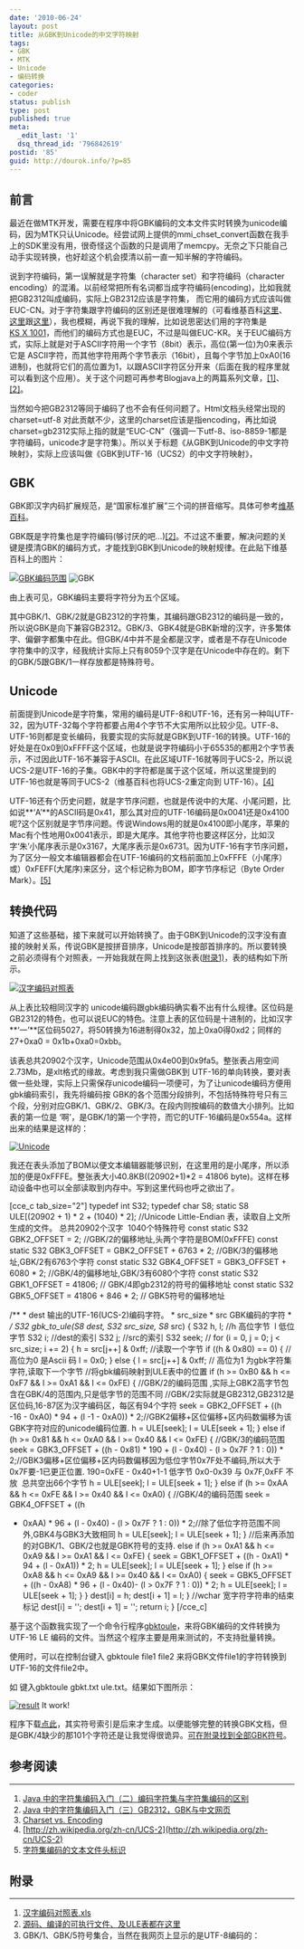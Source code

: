 ```yaml
---
date: '2010-06-24'
layout: post
title: 从GBK到Unicode的中文字符映射
tags:
- GBK
- MTK
- Unicode
- 编码转换
categories:
- coder
status: publish
type: post
published: true
meta:
  _edit_last: '1'
  dsq_thread_id: '796842619'
postid: '85'
guid: http://dourok.info/?p=85
---
```

前言
----

最近在做MTK开发，需要在程序中将GBK编码的文本文件实时转换为unicode编码，因为MTK只认Unicode。经尝试网上提供的mmi\_chset\_convert函数在我手上的SDK里没有用，很奇怪这个函数的只是调用了memcpy。无奈之下只能自己动手实现转换，也好趁这个机会摸清以前一直一知半解的字符编码。

说到字符编码，第一误解就是字符集（character set）和字符编码（character
encoding）的混淆。以前经常把所有名词都当成字符编码(encoding)，比如我就把GB2312叫成编码，实际上GB2312应该是字符集，
而它用的编码方式应该叫做EUC-CN。对于字符集跟字符编码的区别还是很难理解的（可看维基百科[这里](http://zh.wikipedia.org/zh/%E5%AD%97%E7%AC%A6%E7%BC%96%E7%A0%81)、[这里](http://zh.wikipedia.org/zh-cn/Gb2312)跟[这里](http://zh.wikipedia.org/zh-cn/EUC)），我也模糊，再说下我的理解，比如说思密达们用的字符集是[KS X 1001](http://zh.wikipedia.org/zh-cn/KS_X_1001 "KS X 1001")，而他们的编码方式也是EUC，不过是叫做EUC-KR。关于EUC编码方式，实际上就是对于ASCII字符用一个字节（8bit）表示，高位(第一位)为0来表示它是
ASCII字符，而其他字符用两个字节表示（16bit），且每个字节加上0xA0(16进制)，也就将它们的高位置为1，以跟ASCII字符区分开来（后面在我的程序里就可以看到这个应用）。关于这个问题可再参考Blogjava上的两篇系列文章，[[1]](#ref1)、[[2]](#ref2)。

当然如今把GB2312等同于编码了也不会有任何问题了。Html文档头经常出现的
charset=utf-8
对此贡献不少，这里的charset应该是指encoding，再比如说charset=gb2312实际上指的就是“EUC-CN”（强调一下utf-8、iso-8859-1都是字符编码，unicode才是字符集）。所以关于标题《从GBK到Unicode的中文字符映射》，实际上应该叫做《GBK到UTF-16（UCS2）的中文字符映射》，

GBK
---

GBK即汉字内码扩展规范，是“国家标准扩展”三个词的拼音缩写。具体可参考[维基百科](http://zh.wikipedia.org/zh-cn/GBK)。

GBK既是字符集也是字符编码(够讨厌的吧…)[[2]](#ref2)。不过这不重要，解决问题的关键是摸清GBK的编码方式，才能找到GBK到Unicode的映射规律。在此贴下维基百科上的图片：

[![](http://dourok.info/wp-content/uploads/2010/06/GBK%E7%BC%96%E7%A0%81%E8%8C%83%E5%9B%B4.jpg "GBK编码范围")](http://dourok.info/wp-content/uploads/2010/06/GBK%E7%BC%96%E7%A0%81%E8%8C%83%E5%9B%B4.jpg)
![](http://upload.wikimedia.org/wikipedia/en/thumb/0/0c/GBK_encoding.svg/500px-GBK_encoding.svg.png "GBK")

由上表可见，GBK编码主要将字符分为五个区域。

其中GBK/1、GBK/2就是GB2312的字符集，其编码跟GB2312的编码是一致的，所以说GBK是向下兼容GB2312。GBK/3、GBK4就是GBK新增的汉字，许多繁体字、偏僻字都集中在此。但GBK/4中并不是全都是汉字，或者是不存在Unicode字符集中的汉字，经我统计实际上只有8059个汉字是在Unicode中存在的。剩下的GBK/5跟GBK/1一样存放都是特殊符号。

Unicode
-------

前面提到Unicode是字符集，常用的编码是UTF-8和UTF-16，还有另一种叫UTF-32，因为UTF-32每个字符都要占用4个字节不大实用所以比较少见。UTF-8、UTF-16则都是变长编码，我要实现的实际就是GBK到UTF-16的转换。UTF-16的好处是在0x0到0xFFFF这个区域，也就是说字符编码小于65535的都用2个字节表示，不过因此UTF-16不兼容于ASCII。在此区域UTF-16就等同于UCS-2，所以说UCS-2是UTF-16的子集。GBK中的字符都是属于这个区域，所以这里提到的UTF-16也就是等同于UCS-2（维基百科也将UCS-2重定向到
UTF-16）。[[4]](#ref4)

UTF-16还有个历史问题，就是字节序问题，也就是传说中的大尾、小尾问题，比如说**‘A’**的ASCII码是0x41，那么其对应的UTF-16编码是0x0041还是0x4100呢?这个区别就是字节序问题。传说Windows用的就是0x4100即小尾序，苹果的Mac有个性地用0x0041表示，即是大尾序。其他字符也要这样区分，比如汉字‘朱’小尾序表示是0x3167，大尾序表示是0x6731。因为UTF-16有字节序问题，为了区分一般文本编辑器都会在UTF-16编码的文档前面加上0xFFFE（小尾序）或）0xFEFF(大尾序)来区分，这个标记称为BOM，即字节序标记（Byte
Order Mark）。[[5]](#ref5)

转换代码
--------

知道了这些基础，接下来就可以开始转换了。由于GBK到Unicode的汉字没有直接的映射关系，传说GBK是按拼音排序，Unicode是按部首排序的。所以要转换之前必须得有个对照表，一开始我就在网上找到这张表([附录1)](#add1)，表的结构如下所示。

[![](http://dourok.info/wp-content/uploads/2010/06/%E6%B1%89%E5%AD%97%E7%BC%96%E7%A0%81%E5%AF%B9%E7%85%A7%E8%A1%A8.jpg "汉字编码对照表")](http://dourok.info/wp-content/uploads/2010/06/%E6%B1%89%E5%AD%97%E7%BC%96%E7%A0%81%E5%AF%B9%E7%85%A7%E8%A1%A8.jpg)

从上表比较相同汉字的
unicode编码跟gbk编码确实看不出有什么规律。区位码是GB2312的特色，也可以说EUC的特色。注意上表的区位码是十进制的，比如汉字**‘一’**区位码5027，将50转换为16进制得0x32，加上0xa0得0xd2；同样的27+0xa0
= 0x1b+0xa0=0xbb。

该表总共20902个汉字，Unicode范围从0x4e00到0x9fa5。整张表占用空间2.73Mb，是xlt格式的缘故。考虑到我只需做GBK到
UTF-16的单向转换，要对表做一些处理，实际上只需保存unicode编码一项便可，为了让unicode编码方便用gbk编码索引，我先将编码按
GBK的各个范围分段排列，不包括特殊符号只有三个段，分别对应GBK/1、GBK/2、GBK/3。在段内则按编码的数值大小排列。比如表的第一位是
‘啊’，是GBK/1的第一个字符，而它的UTF-16编码是0x554a。这样出来的结果是这样的：

[![](http://dourok.info/wp-content/uploads/2010/06/Unicode.jpg "Unicode")](http://dourok.info/wp-content/uploads/2010/06/Unicode.jpg)

我还在表头添加了BOM以便文本编辑器能够识别，在这里用的是小尾序，所以添加的便是0xFFFE。整张表大小40.8KB((20902+1)\*2
= 41806
byte)。这样在移动设备中也可以全部读取到内存中。写到这里代码也呼之欲出了。

[cce\_c tab\_size="2"] typedef int S32; typedef char S8; static S8
ULE[(20902 + 1) \* 2 + (1040) \* 2]; //Unicode Little-Endian
表，读取自上文所生成的文件。 总共20902个汉字  1040个特殊符号 const static
S32 GBK2\_OFFSET = 2; //GBK/2的偏移地址,头两个字符是BOM(0xFFFE) const
static S32 GBK3\_OFFSET = GBK2\_OFFSET + 6763 \* 2;
//GBK/3的偏移地址,GBK/2有6763个字符 const static S32 GBK4\_OFFSET =
GBK3\_OFFSET + 6080 \* 2; //GBK/4的偏移地址,GBK/3有6080个字符 const
static S32 GBK1\_OFFSET = 41806; // GBK/4即gb2312的符号的偏移地址 const
static S32 GBK5\_OFFSET = 41806 + 846 \* 2; // GBK5符号的偏移地址

/\*\* \* dest 输出的UTF-16(UCS-2)编码字符。 \* src\_size \* src
GBK编码的字符 \* **/ S32 gbk\_to\_ule(S8* dest, S32 src\_size, S8* src)
{ S32 h, l; //h 高位字节  l 低位字节 S32 i; //dest的索引 S32 j;
//src的索引 S32 seek; // for (i = 0, j = 0; j \< src\_size; i += 2) { h
= src[j++] & 0xff; //读取一个字节 if ((h & 0x80) == 0) { // 高位为0
是Ascii 码 l = 0x0; } else { l = src[j++] & 0xff; // 高位为1
为gbk字符集字符,读取下一个字节 //将gbk编码映射到ULE表中的位置 if (h \>=
0xB0 && h \<= 0xF7 && l \>= 0xA1 && l \<= 0xFE) { //GBK/2的编码范围
,实际上GBK2高字节包含在GBK/4的范围内,只是低字节的范围不同
//GBK/2实际就是GB2312,GB2312是区位码,16-87区为汉字编码区，每区有94个字符
seek = GBK2\_OFFSET + ((h -16 - 0xA0) \* 94 + (l -1 - 0xA0)) \*
2;//GBK2偏移+区位偏移+区内码数偏移为该GBK字符对应的unicode编码位置. h =
ULE[seek]; l = ULE[seek + 1]; } else if (h \>= 0x81 && h \<= 0xA0 && l
\>= 0x40 && l \<= 0xFE) { //GBK/3的编码范围 seek = GBK3\_OFFSET + ((h -
0x81) \* 190 + (l - 0x40) - (l \> 0x7F ? 1 : 0)) \*
2;//GBK3偏移+区位偏移+区内码数偏移因为低位字节0x7F处不编码,所以大于0x7F要-1已更正位置.
190=0xFE - 0x40+1-1 低字节 0x0-0x39 与 0x7F,0xFF 不放  总共空出66个字节
h = ULE[seek]; l = ULE[seek + 1]; } else if (h \>= 0xAA && h \<= 0xFE &&
l \>= 0x40 && l \<= 0xA0) { //GBK/4的编码范围 seek = GBK4\_OFFSET + ((h
- 0xAA) \* 96 + (l - 0x40) - (l \> 0x7F ? 1 : 0)) \*
2;//除了低位字符范围不同外,GBK4与GBK3大致相同 h = ULE[seek]; l =
ULE[seek + 1]; } //后来再添加的对GBK/1、GBK/2也就是GBK符号的支持. else
if (h \>= 0xA1 && h \<= 0xA9 && l \>= 0xA1 && l \<= 0xFE) { seek =
GBK1\_OFFSET + ((h - 0xA1) \* 94 + (l - 0xA1)) \* 2; h = ULE[seek]; l =
ULE[seek + 1]; } else if (h \>= 0xA8 && h \<= 0xA9 && l \>= 0x40 && l
\<= 0xA0) { seek = GBK5\_OFFSET + ((h - 0xA8) \* 96 + (l - 0x40)- (l \>
0x7F ? 1 : 0)) \* 2; h = ULE[seek]; l = ULE[seek + 1]; } } dest[i] = h;
dest[i + 1] = l; } //wchar 宽字符字符串的结束标记 dest[i] = ''; dest[i +
1] = ''; return i; } [/cce\_c]

基于这个函数我实现了一个命令行程序[gbktoule](#add2)，来将GBK编码的文件转换为UTF-16
LE 编码的文件。当然这个程序主要是用来测试的，不支持批量转换。

使用时，可以在控制台键入 gbktoule file1 file2
来将GBK文件file1的字符转换到UTF-16的文件file2中。

如 键入gbktoule gbkt.txt ule.txt。结果如下图所示：

[![](http://dourok.info/wp-content/uploads/2010/06/result.jpg "result")](http://dourok.info/wp-content/uploads/2010/06/result.jpg)
It work!

程序下载[点此](#add2)，其实符号索引是后来才生成。以便能够完整的转换GBK文档，但是GBK/4缺少的那101个字符还是让我觉得很诡异。[可在附录找到全部GBK符号](#add3)。

参考阅读
--------

* * * * *

1.  [Java
    中的字符集编码入门（二）编码字符集与字符集编码的区别](http://www.blogjava.net/zhenandaci/archive/2008/12/24/248041.html)
2.  [Java
    中的字符集编码入门（三）GB2312，GBK与中文网页](http://www.blogjava.net/zhenandaci/archive/2008/12/24/248056.html)
3.  [Charset vs.
    Encoding](http://kore-nordmann.de/blog/0082_charset_versus_encoding.html)
4.  [http://zh.wikipedia.org/zh-cn/UCS-2](http://zh.wikipedia.org/zh-cn/UCS-2)
5.  [字符集编码的文本文件头标识](http://blog.csdn.net/linuxsystem/archive/2009/06/03/4238089.aspx)

附录
----

* * * * *

1.  [汉字编码对照表.xls](http://dourok.info/wp-content/uploads/2010/06/汉字编码对照表.xls)
2.  [源码、编译的可执行文件、及ULE表都在这里](http://dourok.info/wp-content/uploads/2010/06/gbktoule.7z)
3.  GBK/1、GBK/5符号集合，当然在我网页上显示的是UTF-8编码的：
